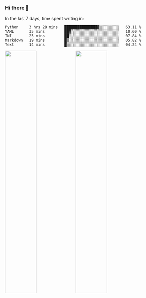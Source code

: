 ### Hi there 👋

In the last 7 days, time spent writing in:

<!--START_SECTION:waka-->
```text
Python     3 hrs 28 mins   ███████████████▓░░░░░░░░░   63.11 % 
YAML       35 mins         ██▓░░░░░░░░░░░░░░░░░░░░░░   10.60 % 
INI        25 mins         ██░░░░░░░░░░░░░░░░░░░░░░░   07.84 % 
Markdown   19 mins         █▒░░░░░░░░░░░░░░░░░░░░░░░   05.82 % 
Text       14 mins         █░░░░░░░░░░░░░░░░░░░░░░░░   04.24 % 
```
<!--END_SECTION:waka-->

<img src="https://wakatime.com/share/@jimtje/5d0c92de-08f8-4a72-8f2f-6a9693d1e318.svg" width=45% height=45%> <img src="https://wakatime.com/share/@jimtje/501498ae-bda5-4da7-a89d-b40bcdd5556d.svg" width=45% height=45%>
